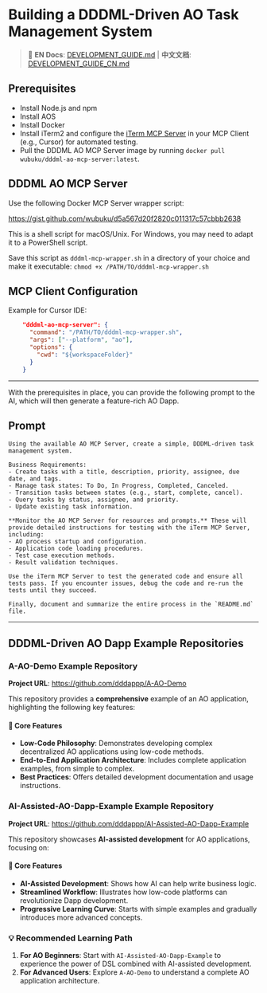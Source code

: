 # Building a DDDML-Driven AO Task Management System

> 📖 **EN Docs**: [DEVELOPMENT_GUIDE.md](DEVELOPMENT_GUIDE.md) | **中文文档**: [DEVELOPMENT_GUIDE_CN.md](DEVELOPMENT_GUIDE_CN.md)

## Prerequisites

- Install Node.js and npm
- Install AOS
- Install Docker
- Install iTerm2 and configure the [iTerm MCP Server](https://github.com/ferrislucas/iterm-mcp) in your MCP Client (e.g., Cursor) for automated testing.
- Pull the DDDML AO MCP Server image by running `docker pull wubuku/dddml-ao-mcp-server:latest`.

## DDDML AO MCP Server

Use the following Docker MCP Server wrapper script:

https://gist.github.com/wubuku/d5a567d20f2820c011317c57cbbb2638

This is a shell script for macOS/Unix. For Windows, you may need to adapt it to a PowerShell script.

Save this script as `dddml-mcp-wrapper.sh` in a directory of your choice and make it executable:
`chmod +x /PATH/TO/dddml-mcp-wrapper.sh`

## MCP Client Configuration

Example for Cursor IDE:

```json
    "dddml-ao-mcp-server": {
      "command": "/PATH/TO/dddml-mcp-wrapper.sh",
      "args": ["--platform", "ao"],
      "options": {
        "cwd": "${workspaceFolder}"
      }
    }
```

---

With the prerequisites in place, you can provide the following prompt to the AI, which will then generate a feature-rich AO Dapp.

## Prompt

```
Using the available AO MCP Server, create a simple, DDDML-driven task management system.

Business Requirements:
- Create tasks with a title, description, priority, assignee, due date, and tags.
- Manage task states: To Do, In Progress, Completed, Canceled.
- Transition tasks between states (e.g., start, complete, cancel).
- Query tasks by status, assignee, and priority.
- Update existing task information.

**Monitor the AO MCP Server for resources and prompts.** These will provide detailed instructions for testing with the iTerm MCP Server, including:
- AO process startup and configuration.
- Application code loading procedures.
- Test case execution methods.
- Result validation techniques.

Use the iTerm MCP Server to test the generated code and ensure all tests pass. If you encounter issues, debug the code and re-run the tests until they succeed.

Finally, document and summarize the entire process in the `README.md` file.
```

---

## DDDML-Driven AO Dapp Example Repositories

### A-AO-Demo Example Repository

**Project URL**: https://github.com/dddappp/A-AO-Demo

This repository provides a **comprehensive** example of an AO application, highlighting the following key features:

#### 🎯 Core Features
- **Low-Code Philosophy**: Demonstrates developing complex decentralized AO applications using low-code methods.
- **End-to-End Application Architecture**: Includes complete application examples, from simple to complex.
- **Best Practices**: Offers detailed development documentation and usage instructions.

### AI-Assisted-AO-Dapp-Example Example Repository

**Project URL**: https://github.com/dddappp/AI-Assisted-AO-Dapp-Example

This repository showcases **AI-assisted development** for AO applications, focusing on:

#### 🎯 Core Features
- **AI-Assisted Development**: Shows how AI can help write business logic.
- **Streamlined Workflow**: Illustrates how low-code platforms can revolutionize Dapp development.
- **Progressive Learning Curve**: Starts with simple examples and gradually introduces more advanced concepts.

### 💡 Recommended Learning Path

1.  **For AO Beginners**: Start with `AI-Assisted-AO-Dapp-Example` to experience the power of DSL combined with AI-assisted development.
2.  **For Advanced Users**: Explore `A-AO-Demo` to understand a complete AO application architecture.

